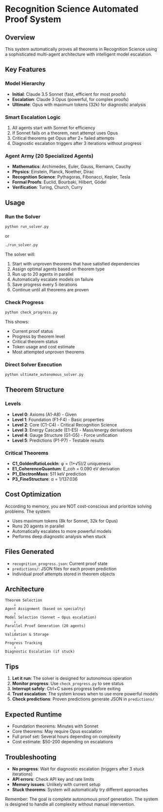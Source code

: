 # Recognition Science Automated Proof System

## Overview

This system automatically proves all theorems in Recognition Science using a sophisticated multi-agent architecture with intelligent model escalation.

## Key Features

### Model Hierarchy
- **Initial**: Claude 3.5 Sonnet (fast, efficient for most proofs)
- **Escalation**: Claude 3 Opus (powerful, for complex proofs)
- **Ultimate**: Opus with maximum tokens (32k) for diagnostic analysis

### Smart Escalation Logic
1. All agents start with Sonnet for efficiency
2. If Sonnet fails on a theorem, next attempt uses Opus
3. Critical theorems get Opus after 2+ failed attempts
4. Diagnostic escalation triggers after 3 iterations without progress

### Agent Army (20 Specialized Agents)
- **Mathematics**: Archimedes, Euler, Gauss, Riemann, Cauchy
- **Physics**: Einstein, Planck, Noether, Dirac
- **Recognition Science**: Pythagoras, Fibonacci, Kepler, Tesla
- **Formal Proofs**: Euclid, Bourbaki, Hilbert, Gödel
- **Verification**: Turing, Church, Curry

## Usage

### Run the Solver
```bash
python run_solver.py
```
or
```bash
./run_solver.py
```

The solver will:
1. Start with unproven theorems that have satisfied dependencies
2. Assign optimal agents based on theorem type
3. Run up to 20 agents in parallel
4. Automatically escalate models on failure
5. Save progress every 5 iterations
6. Continue until all theorems are proven

### Check Progress
```bash
python check_progress.py
```

This shows:
- Current proof status
- Progress by theorem level
- Critical theorem status
- Token usage and cost estimate
- Most attempted unproven theorems

### Direct Solver Execution
```bash
python ultimate_autonomous_solver.py
```

## Theorem Structure

### Levels
- **Level 0**: Axioms (A1-A8) - Given
- **Level 1**: Foundation (F1-F4) - Basic properties
- **Level 2**: Core (C1-C4) - Critical Recognition Science
- **Level 3**: Energy Cascade (E1-E5) - Mass/energy derivations
- **Level 4**: Gauge Structure (G1-G5) - Force unification
- **Level 5**: Predictions (P1-P7) - Testable results

### Critical Theorems
- **C1_GoldenRatioLockIn**: φ = (1+√5)/2 uniqueness
- **E1_CoherenceQuantum**: E_coh = 0.090 eV derivation
- **P1_ElectronMass**: 511 keV prediction
- **P3_FineStructure**: α = 1/137.036

## Cost Optimization

According to memory, you are NOT cost-conscious and prioritize solving problems. The system:
- Uses maximum tokens (8k for Sonnet, 32k for Opus)
- Runs 20 agents in parallel
- Automatically escalates to more powerful models
- Performs deep diagnostic analysis when stuck

## Files Generated

- `recognition_progress.json`: Current proof state
- `predictions/`: JSON files for each proven prediction
- Individual proof attempts stored in theorem objects

## Architecture

```
Theorem Selection
    ↓
Agent Assignment (based on specialty)
    ↓
Model Selection (Sonnet → Opus escalation)
    ↓
Parallel Proof Generation (20 agents)
    ↓
Validation & Storage
    ↓
Progress Tracking
    ↓
Diagnostic Escalation (if stuck)
```

## Tips

1. **Let it run**: The solver is designed for autonomous operation
2. **Monitor progress**: Use `check_progress.py` to see status
3. **Interrupt safely**: Ctrl+C saves progress before exiting
4. **Trust escalation**: The system knows when to use more powerful models
5. **Check predictions**: Proven predictions generate JSON in `predictions/`

## Expected Runtime

- Foundation theorems: Minutes with Sonnet
- Core theorems: May require Opus escalation
- Full proof set: Several hours depending on complexity
- Cost estimate: $50-200 depending on escalations

## Troubleshooting

- **No progress**: Wait for diagnostic escalation (triggers after 3 stuck iterations)
- **API errors**: Check API key and rate limits
- **Memory issues**: Unlikely with current setup
- **Stuck theorems**: System will automatically try different approaches

Remember: The goal is complete autonomous proof generation. The system is designed to handle all complexity without manual intervention. 